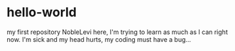 # hello-world
my first repository
NobleLevi here, I'm trying to learn as much as I can right now. 
I'm sick and my head hurts, my coding must have a bug...
